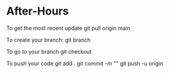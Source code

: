 # After-Hours

To get the most recent update
git pull origin main


To create your branch:
git branch <branch name>

To go to your branch
git checkout <branch name>

To push your code
git add .
git commit -m "<MESSAGE>"
git push -u origin <branch name>
